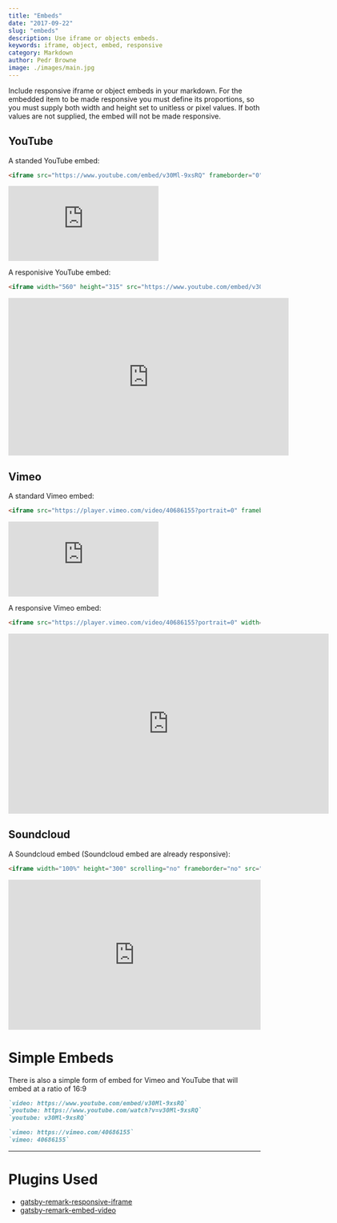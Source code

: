 ```yaml
---
title: "Embeds"
date: "2017-09-22"
slug: "embeds"
description: Use iframe or objects embeds.
keywords: iframe, object, embed, responsive
category: Markdown
author: Pedr Browne
image: ./images/main.jpg
---
```


Include responsive iframe or object embeds in your markdown. For the embedded
item to be made responsive you must define its proportions, so you must supply
both width and height set to unitless or pixel values. If both values are not
supplied, the embed will not be made responsive.



## YouTube

A standed YouTube embed:

```markdown
<iframe src="https://www.youtube.com/embed/v30Ml-9xsRQ" frameborder="0" allowfullscreen></iframe>
```

<iframe src="https://www.youtube.com/embed/v30Ml-9xsRQ" frameborder="0"
allowfullscreen></iframe>

A responisive YouTube embed:

```markdown
<iframe width="560" height="315" src="https://www.youtube.com/embed/v30Ml-9xsRQ" frameborder="0" allowfullscreen></iframe>
```

<iframe width="560" height="315" src="https://www.youtube.com/embed/v30Ml-9xsRQ" frameborder="0" allowfullscreen></iframe>

## Vimeo

A standard Vimeo embed:

```markdown
<iframe src="https://player.vimeo.com/video/40686155?portrait=0" frameborder="0" webkitallowfullscreen mozallowfullscreen allowfullscreen></iframe>
```

<iframe src="https://player.vimeo.com/video/40686155?portrait=0" frameborder="0" webkitallowfullscreen mozallowfullscreen allowfullscreen></iframe>

A responsive Vimeo embed:

```markdown
<iframe src="https://player.vimeo.com/video/40686155?portrait=0" width="640" height="360" frameborder="0" webkitallowfullscreen mozallowfullscreen allowfullscreen></iframe>
```

<iframe src="https://player.vimeo.com/video/40686155?portrait=0" width="640" height="360" frameborder="0" webkitallowfullscreen mozallowfullscreen allowfullscreen></iframe>

## Soundcloud

A Soundcloud embed (Soundcloud embed are already responsive):

```markdown
<iframe width="100%" height="300" scrolling="no" frameborder="no" src="https://w.soundcloud.com/player/?url=https%3A//api.soundcloud.com/tracks/188212367&amp;color=%23ff5500&amp;auto_play=false&amp;hide_related=false&amp;show_comments=true&amp;show_user=true&amp;show_reposts=false&amp;show_teaser=true&amp;visual=true"></iframe>
```

<iframe width="100%" height="300" scrolling="no" frameborder="no" src="https://w.soundcloud.com/player/?url=https%3A//api.soundcloud.com/tracks/188212367&amp;color=%23ff5500&amp;auto_play=false&amp;hide_related=false&amp;show_comments=true&amp;show_user=true&amp;show_reposts=false&amp;show_teaser=true&amp;visual=true"></iframe>

# Simple Embeds

There is also a simple form of embed for Vimeo and YouTube that will embed at a ratio of 16:9

```markdown
`video: https://www.youtube.com/embed/v30Ml-9xsRQ`
`youtube: https://www.youtube.com/watch?v=v30Ml-9xsRQ` 
`youtube: v30Ml-9xsRQ`

`vimeo: https://vimeo.com/40686155`
`vimeo: 40686155`
```

---

# Plugins Used

* [gatsby-remark-responsive-iframe](https://www.gatsbyjs.org/packages/gatsby-remark-responsive-iframe)
* [gatsby-remark-embed-video](https://www.gatsbyjs.org/packages/gatsby-remark-embed-video)